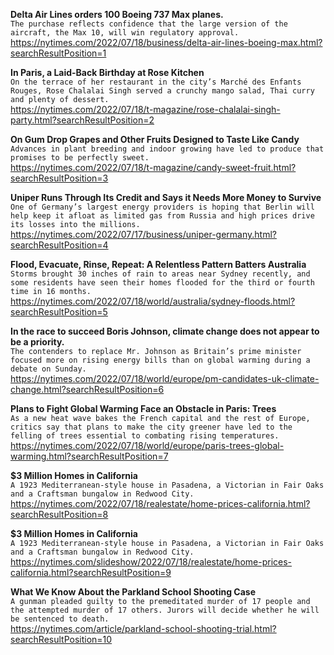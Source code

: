 **Delta Air Lines orders 100 Boeing 737 Max planes.**\
`The purchase reflects confidence that the large version of the aircraft, the Max 10, will win regulatory approval.`\
https://nytimes.com/2022/07/18/business/delta-air-lines-boeing-max.html?searchResultPosition=1

**In Paris, a Laid-Back Birthday at Rose Kitchen**\
`On the terrace of her restaurant in the city’s Marché des Enfants Rouges, Rose Chalalai Singh served a crunchy mango salad, Thai curry and plenty of dessert.`\
https://nytimes.com/2022/07/18/t-magazine/rose-chalalai-singh-party.html?searchResultPosition=2

**On Gum Drop Grapes and Other Fruits Designed to Taste Like Candy**\
`Advances in plant breeding and indoor growing have led to produce that promises to be perfectly sweet.`\
https://nytimes.com/2022/07/18/t-magazine/candy-sweet-fruit.html?searchResultPosition=3

**Uniper Runs Through Its Credit and Says it Needs More Money to Survive**\
`One of Germany’s largest energy providers is hoping that Berlin will help keep it afloat as limited gas from Russia and high prices drive its losses into the millions.`\
https://nytimes.com/2022/07/17/business/uniper-germany.html?searchResultPosition=4

**Flood, Evacuate, Rinse, Repeat: A Relentless Pattern Batters Australia**\
`Storms brought 30 inches of rain to areas near Sydney recently, and some residents have seen their homes flooded for the third or fourth time in 16 months.`\
https://nytimes.com/2022/07/18/world/australia/sydney-floods.html?searchResultPosition=5

**In the race to succeed Boris Johnson, climate change does not appear to be a priority.**\
`The contenders to replace Mr. Johnson as Britain’s prime minister focused more on rising energy bills than on global warming during a debate on Sunday.`\
https://nytimes.com/2022/07/18/world/europe/pm-candidates-uk-climate-change.html?searchResultPosition=6

**Plans to Fight Global Warming Face an Obstacle in Paris: Trees**\
`As a new heat wave bakes the French capital and the rest of Europe, critics say that plans to make the city greener have led to the felling of trees essential to combating rising temperatures.`\
https://nytimes.com/2022/07/18/world/europe/paris-trees-global-warming.html?searchResultPosition=7

**$3 Million Homes in California**\
`A 1923 Mediterranean-style house in Pasadena, a Victorian in Fair Oaks and a Craftsman bungalow in Redwood City.`\
https://nytimes.com/2022/07/18/realestate/home-prices-california.html?searchResultPosition=8

**$3 Million Homes in California**\
`A 1923 Mediterranean-style house in Pasadena, a Victorian in Fair Oaks and a Craftsman bungalow in Redwood City.`\
https://nytimes.com/slideshow/2022/07/18/realestate/home-prices-california.html?searchResultPosition=9

**What We Know About the Parkland School Shooting Case**\
`A gunman pleaded guilty to the premeditated murder of 17 people and the attempted murder of 17 others. Jurors will decide whether he will be sentenced to death.`\
https://nytimes.com/article/parkland-school-shooting-trial.html?searchResultPosition=10

